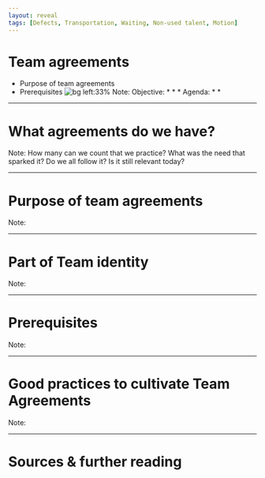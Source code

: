 ```yaml
---
layout: reveal
tags: [Defects, Transportation, Waiting, Non-used talent, Motion]
---
```

# Team agreements
+ Purpose of team agreements
+ Prerequisites
![bg left:33%][horizon]
Note:
Objective:
    * 
    * 
    * 
Agenda:
    * 
    * 


---
# What agreements do we have?
Note: 
How many can we count that we practice?
What was the need that sparked it?
Do we all follow it?
Is it still relevant today?


---
# Purpose of team agreements
Note:

---
# Part of Team identity
Note:

---
# Prerequisites
Note:

---
# Good practices to cultivate Team Agreements
Note:




---
# Sources & further reading

[horizon]: ../imgs/dominik-lange-ZUvF7qEIcVI-unsplash.jpg "Photo by Dominik Lange on Unsplash https://unsplash.com/photos/ZUvF7qEIcVI"
